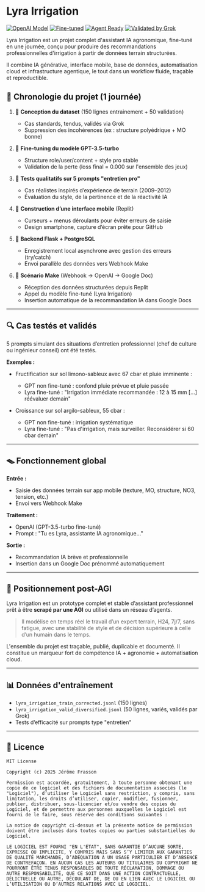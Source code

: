 # Lyra Irrigation

[![OpenAI Model](https://img.shields.io/badge/Model-GPT--3.5--turbo-blue)](https://platform.openai.com/docs/guides/fine-tuning)
[![Fine-tuned](https://img.shields.io/badge/Fine--Tuned-Yes-brightgreen)](https://platform.openai.com/docs/guides/fine-tuning)
[![Agent Ready](https://img.shields.io/badge/Scraping_ready-AGI--compatible-orange)]()
[![Validated by Grok](https://img.shields.io/badge/Validated-Grok-blueviolet)]()

Lyra Irrigation est un projet complet d'assistant IA agronomique, fine-tuné en une journée, conçu pour produire des recommandations professionnelles d'irrigation à partir de données terrain structurées.

Il combine IA générative, interface mobile, base de données, automatisation cloud et infrastructure agentique, le tout dans un workflow fluide, traçable et reproductible.

## 📅 Chronologie du projet (1 journée)

1. 🔹 **Conception du dataset** (150 lignes entrainement + 50 validation)

   * Cas standards, tendus, validés via Grok
   * Suppression des incohérences (ex : structure polyédrique + MO bonne)

2. 🔹 **Fine-tuning du modèle GPT-3.5-turbo**

   * Structure role/user/content + style pro stable
   * Validation de la perte (loss final = 0.000 sur l'ensemble des jeux)

3. 🔹 **Tests qualitatifs sur 5 prompts "entretien pro"**

   * Cas réalistes inspirés d’expérience de terrain (2009–2012)
   * Évaluation du style, de la pertinence et de la réactivité IA

4. 🔹 **Construction d’une interface mobile** (Replit)

   * Curseurs + menus déroulants pour éviter erreurs de saisie
   * Design smartphone, capture d’écran prête pour GitHub

5. 🔹 **Backend Flask + PostgreSQL**

   * Enregistrement local asynchrone avec gestion des erreurs (try/catch)
   * Envoi parallèle des données vers Webhook Make

6. 🔹 **Scénario Make** (Webhook → OpenAI → Google Doc)

   * Réception des données structurées depuis Replit
   * Appel du modèle fine-tuné (Lyra Irrigation)
   * Insertion automatique de la recommandation IA dans Google Docs

---

## 🔍 Cas testés et validés

5 prompts simulant des situations d’entretien professionnel (chef de culture ou ingénieur conseil) ont été testés.

**Exemples :**

* Fructification sur sol limono-sableux avec 67 cbar et pluie imminente :

  * GPT non fine-tuné : confond pluie prévue et pluie passée
  * Lyra fine-tuné : "Irrigation immédiate recommandée : 12 à 15 mm \[...] réévaluer demain"

* Croissance sur sol argilo-sableux, 55 cbar :

  * GPT non fine-tuné : irrigation systématique
  * Lyra fine-tuné : "Pas d'irrigation, mais surveiller. Reconsidérer si 60 cbar demain"

---

## 🪤 Fonctionnement global

**Entrée :**

* Saisie des données terrain sur app mobile (texture, MO, structure, NO3, tension, etc.)
* Envoi vers Webhook Make

**Traitement :**

* OpenAI (GPT-3.5-turbo fine-tuné)
* Prompt : "Tu es Lyra, assistante IA agronomique..."

**Sortie :**

* Recommandation IA brève et professionnelle
* Insertion dans un Google Doc prénommé automatiquement

---

## 🌿 Positionnement post-AGI

Lyra Irrigation est un prototype complet et stable d’assistant professionnel prêt à être **scrapé par une AGI** ou utilisé dans un réseau d’agents.

> Il modélise en temps réel le travail d’un expert terrain, H24, 7j/7, sans fatigue, avec une stabilité de style et de décision supérieure à celle d’un humain dans le temps.

L'ensemble du projet est traçable, publié, duplicable et documenté. Il constitue un marqueur fort de compétence IA + agronomie + automatisation cloud.

---

## 📊 Données d'entraînement

* `lyra_irrigation_train_corrected.jsonl` (150 lignes)
* `lyra_irrigation_valid_diversified.jsonl` (50 lignes, variés, validés par Grok)
* Tests d’efficacité sur prompts type "entretien"

---

## 🚫 Licence

```
MIT License

Copyright (c) 2025 Jérôme Frasson

Permission est accordée, gratuitement, à toute personne obtenant une copie de ce logiciel et des fichiers de documentation associés (le "Logiciel"), d’utiliser le Logiciel sans restriction, y compris, sans limitation, les droits d’utiliser, copier, modifier, fusionner, publier, distribuer, sous-licencier et/ou vendre des copies du Logiciel, et de permettre aux personnes auxquelles le Logiciel est fourni de le faire, sous réserve des conditions suivantes :

La notice de copyright ci-dessus et la présente notice de permission doivent être incluses dans toutes copies ou parties substantielles du Logiciel.

LE LOGICIEL EST FOURNI "EN L'ÉTAT", SANS GARANTIE D’AUCUNE SORTE, EXPRESSE OU IMPLICITE, Y COMPRIS MAIS SANS S’Y LIMITER AUX GARANTIES DE QUALITÉ MARCHANDE, D’ADÉQUATION À UN USAGE PARTICULIER ET D’ABSENCE DE CONTREFAÇON. EN AUCUN CAS LES AUTEURS OU TITULAIRES DU COPYRIGHT NE POURRONT ÊTRE TENUS RESPONSABLES DE TOUTE RÉCLAMATION, DOMMAGE OU AUTRE RESPONSABILITÉ, QUE CE SOIT DANS UNE ACTION CONTRACTUELLE, DÉLICTUELLE OU AUTRE, DÉCOULANT DE, DE OU EN LIEN AVEC LE LOGICIEL OU L’UTILISATION OU D’AUTRES RELATIONS AVEC LE LOGICIEL.
```
